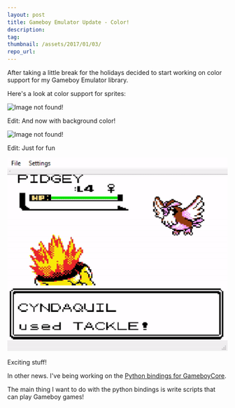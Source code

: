 ```yaml
---
layout: post
title: Gameboy Emulator Update - Color!
description:
tag:
thumbnail: /assets/2017/01/03/
repo_url:
---
```


After taking a little break for the holidays decided to start working on color support for my Gameboy Emulator library.

Here's a look at color support for sprites:

![Image not found!](/assets/2017/01/03/poke1.gif)

Edit: And now with background color!

![Image not found!](/assets/2017/01/03/poke2.gif)

Edit: Just for fun

![Image not found!](/assets/2017/01/03/pidgey.gif)

Exciting stuff!

In other news. I've being working on the [Python bindings for GameboyCore](https://github.com/nnarain/gameboycore-python).

The main thing I want to do with the python bindings is write scripts that can play Gameboy games!

